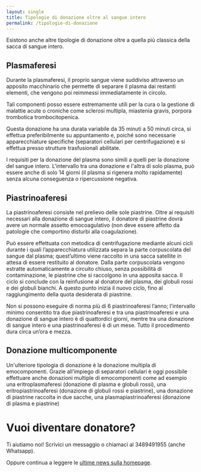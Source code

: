 ```yaml
---
layout: single
title: Tipologie di donazione oltre al sangue intero
permalink: /tipologie-di-donazione
---
```


Esistono anche altre tipologie di donazione oltre a quella più classica della
sacca di sangue intero.

## Plasmaferesi

Durante la plasmaferesi, il proprio sangue viene suddiviso attraverso un
apposito macchinario che permette di separare il plasma dai restanti elementi,
che vengono poi reimmessi immediatamente in circolo.

Tali componenti posso essere estremamente utili per la cura o la gestione di
malattie acute o croniche come sclerosi multipla, miastenia gravis, porpora
trombotica trombocitopenica.

Questa donazione ha una durata variabile da 35 minuti a 50 minuti circa, si
effettua preferibilmente su appuntamento e, poiché sono necessarie
apparecchiature specifiche (separatori cellulari per centrifugazione) e si
effettua presso strutture trasfusionali abilitate.

I requisiti per la donazione del plasma sono simili a quelli per la donazione
del sangue intero. L'intervallo tra una donazione e l'altra di solo plasma, può
essere anche di solo 14 giorni (il plasma si rigenera molto rapidamente) senza
alcuna conseguenza o ripercussione negativa.

## Piastrinoaferesi

La piastrinoaferesi consiste nel prelievo delle sole piastrine. Oltre ai
requisiti necessari alla donazione di sangue intero, il donatore di piastrine
dovrà avere un normale assetto emocoagulativo (non deve essere affetto da
patologie che comportino disturbi alla coagulazione).

Può essere effettuata con metodica di centrifugazione mediante alcuni cicli
durante i quali l’apparecchiatura utilizzata separa la parte corpuscolata del
sangue dal plasma; quest’ultimo viene raccolto in una sacca satellite in attesa
di essere restituito al donatore. Dalla parte corpuscolata vengono estratte
automaticamente a circuito chiuso, senza possibilità di contaminazione, le
piastrine che si raccolgono in una apposita sacca. Il ciclo si conclude con la
reinfusione al donatore del plasma, dei globuli rossi e dei globuli bianchi. A
questo punto inizia il nuovo ciclo, fino al raggiungimento della quota
desiderata di piastrine.

Non si possono eseguire di norma più di 6 piastrinoaferesi l’anno; l’intervallo
minimo consentito tra due piastrinoaferesi e tra una piastrinoaferesi e una
donazione di sangue intero è di quattordici giorni, mentre tra una donazione di
sangue intero e una piastrinoaferesi è di un mese. Tutto il procedimento dura
circa un’ora e mezza.

## Donazione multicomponente

Un'ulteriore tipologia di donazione è la donazione multipla di emocomponenti.
Grazie all’impiego di separatori cellulari è oggi possibile effettuare anche
donazioni multiple di emocomponenti come ad esempio una eritroplasmaferesi
(donazione di plasma e globuli rossi), una eritropiastrinoaferesi (donazione di
globuli rossi e piastrine), una donazione di piastrine raccolta in due sacche,
una plasmapiastrinoaferesi (donazione di plasma e piastrine)

# Vuoi diventare donatore?

Ti aiutiamo noi! Scrivici un messaggio o chiamaci al 3489491955 (anche Whatsapp).

Oppure continua a leggere le [ultime news sulla homepage](/).
